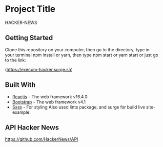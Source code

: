 # Project Title

HACKER-NEWS

## Getting Started

Clone this repository on your computer, then go to the directory, type in your terminal npm install or yarn, then type npm start or yarn start or just go to the link:

(https://execom-hacker.surge.sh)

## Built With

- [Reactjs](https://reactjs.org/) - The web framework v16.4.0
- [Bootstrap](https://getbootstrap.com/) - The web framework v4.1
- [Sass](https://sass-lang.com/) - For styling
  Also used lints package, and surge for build live site-example.

## API Hacker News

https://github.com/HackerNews/API
